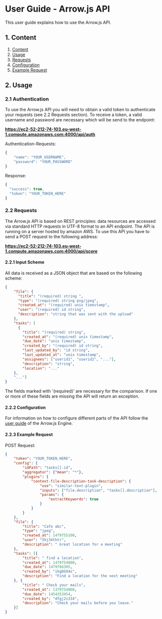 # User Guide - Arrow.js API

This user guide explains how to use the Arrow.js API.

## 1. Content

1. [Content](#content)
2. [Usage](#usage)
 1. [Requests](#requests)
 2. [Configuration](#configuration)
 3. [Example Request](#example-Request)

## 2. Usage

### 2.1 Authentication
To use the Arrow.js API you will need to obtain a valid token to authenticate your requests (see 2.2 Requests section).
To receive a token, a valid username and password are necessary which will be send to the endpoint:

**https://ec2-52-212-74-103.eu-west-1.compute.amazonaws.com:4000/api/auth**

Authentication-Requests:
```javascript
{
	"name": "YOUR_USERNAME",
	"password": "YOUR_PASSWORD"
}
```

Response:
```javascript
{
  "success": true,
  "token": "YOUR_TOKEN_HERE"
}
```


### 2.2 Requests

The Arrow.js API is based on REST principles: data resources are accessed via standard HTTP requests in UTF-8 format to an API endpoint. The API is running on a server hosted by amazon AWS. To use this API you have to send a POST request to the following address:

**https://ec2-52-212-74-103.eu-west-1.compute.amazonaws.com:4000/api/score**

#### 2.2.1 Input Scheme

All data is received as a JSON object that are based on the following scheme:

```json
{
    "file": {
      "title": "(required) string ",
      "type": "(required) string png/jpeg",
      "created_at": "(required) unix timestamp",
      "user": "(required) id string",
      "description": "string that was sent with the upload"
    },
    "tasks": [
      {
        "title": "(required) string",
        "created_at": "(required) unix timestamp",
        "due_date": "unix timestamp",
        "created_by": "(required) id string",
        "last_updated_by": "id string",
        "last_updated_at": "unix timestamp",
        "assignees": ["userid1", "userid2", "..."],
        "description": "string",
        "location": "..."
    },
    "..."]
}
```

The fields marked with '(required)' are necessary for the comparison. If one or more of these fields are missing the API will return an exception.

#### 2.2.2 Configuration

For information on how to configure different parts of the API follow the [user guide](https://github.com/amos-ws16/amos-ws16-arrowjs/blob/master/docs/user-guide.md) of the Arrow.js Engine.

#### 2.2.3 Example Request

POST Request:

```json
{
    "token": "YOUR_TOKEN_HERE",
    "config": {
        "idPath": "tasks[].id",
        "aggregator": {"mean": "*"},
        "plugins": {
            "context-file-description-task-description": {
                "use": "similar-text-plugin",
                "inputs": ["file.description", "tasks[].description"],
                "params": {
                    "extractKeywords": true
                }
            }
        }
    },
    "file": {
        "title": "Cafe abc",
        "type": "jpeg",
        "created_at": 1479755100,
        "user": "5hj34thtr",
        "description": " Great location for a meeting"
    },
    "tasks": [{
        "title": " find a location",
        "created_at": 1479754800,
        "due_date": 1479766305,
        "created_by": "ikgDG94s",
        "description": "Find a location for the next meeting"
    }, {
        "title": " Check your mails",
        "created_at": 1379754800,
        "due_date": 1454353454,
        "created_by": "dfgj2s334",
        "description": "Check your mails before you leave."
    }]
}
```
